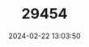 ---
title: "29454"
category: "Phasmasaurus maruia"
draft: false
date: 2024-02-22 13:03:50
languages:
  French: ["Scinque du maquis Maruia"]
  English: ["Maruia Maquis Skink"]
---